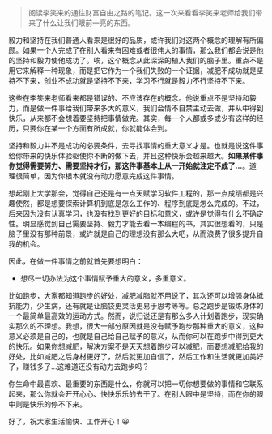 > 阅读李笑来的通往财富自由之路的笔记。这一次来看看李笑来老师给我们带来了什么让我们眼前一亮的东西。

毅力和坚持在我们普通人看来是很好的品质，或许我们对这两个概念的理解有所偏颇。如果一个人完成了在别人看来有困难或者很伟大的事情，那么我们都会说是他的坚持和毅力使他成功了。唉，这个概念从此深深的植入我们的脑子里。重点不是用它来解释一种现象，而是把它作为一个我们失败的一个证据，减肥不成功就是坚持不下来，创业不成功就是坚持不下来，学习不行就是毅力不行坚持不下来。

这些在李笑来老师看来都是错误的、不应该存在的概念。他说重点不是坚持和毅力，而是做一件事给我们带来多大的意义，我们会情不自禁主动去做，并从中得到快乐，从来都不会想着要坚持把事情做完。其实，每一个人都或多或少有这样的经历，只要你在某一个方面有所成就，你就能体会到。

坚持和毅力并不是成功的必要条件，去寻找事情的重大意义才是。也就是说这件事给你带来的快乐体验驱使你不断的做下去，并且这种快乐会越来越大。**如果某件事你觉得需要努力、需要坚持才行，那这件事基本上从一开始就注定不成了...**。道理很简单，因为你根本就没有动力愿意完成这件事情。

想起刚上大学那会，觉得自己还是有一点天赋学习软件工程的，那一点成绩都是兴趣使然，都是想要探索计算机到底是怎么工作的、程序到底是怎么完成的。不过，后来因为没有认真学习，也没有找到更好的目标和意义，或许是觉得有什么不确定性。明显感觉到自己需要坚持、毅力才能去看一本编程的书，其实很想看的，只是脑子里没有那种前景，或许就是自己的理想没有那么大吧，从而浪费了很多提升自我的机会。

因此，在做一件事情之前就首先要想明白：

- 想尽一切办法为这个事情赋予重大的意义，多重意义。

比如跑步，大家都知道跑步的好处，减肥减脂就不用说了，其次还可以增强身体抵抗能力，少生病，还有就是让脑袋更灵活更易于思考等等。总之跑步是锻炼身体的一个最简单最高效的运动方式。然而，说归说还是有那么多人计划着跑步，现实确实那么的不理想。我想，很大一部分原因就是没有赋予跑步那种重大的意义，这种意义必须是自己的，也就是自己给自己赋予的意义，从而你可以在跑步中得到更大的快乐。如果你想减肥，解决方案不是天天想着跑步可以减肥，而要想减肥给我的好处，比如减肥之后身材更好了，然后就更加自信了，然后工作和生活就更加美好了，赚钱多了...这难道还没有动力去跑步吗？

你生命中最喜欢、最重要的东西是什么，你就可以把一切你想要做的事情和它联系起来，那么你就会开开心心、快快乐乐的去干了。在别人眼中是坚持，而在你的眼中则是快乐的停不下来。

好了，祝大家生活愉快、工作开心！😀